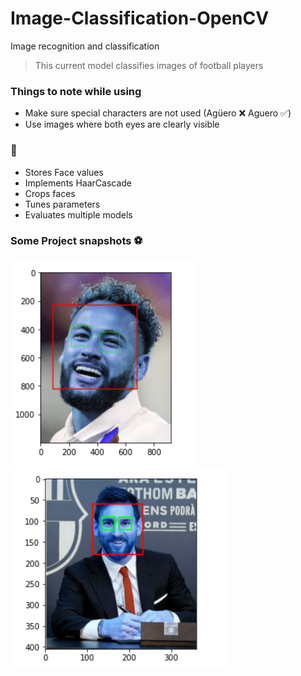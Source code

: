 # Image-Classification-OpenCV

Image recognition and classification 

> This current model classifies images of football players 

### Things to note while using
* Make sure special characters are not used (Agüero ❌ Aguero ✅)
* Use images where both eyes are clearly visible

### :robot:
  
  * Stores Face values
  * Implements HaarCascade
  * Crops faces
  * Tunes parameters
  * Evaluates multiple models
 
  
### Some Project snapshots :soccer:
![plot](./model/project_snapshots/1.png)
![plot](./model/project_snapshots/2.png)

